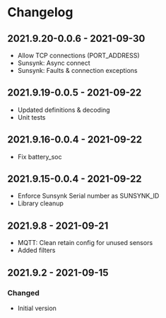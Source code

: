 # Changelog

## **2021.9.20-0.0.6** - 2021-09-30

- Allow TCP connections (PORT_ADDRESS)
- Sunsynk: Async connect
- Sunsynk: Faults & connection exceptions

## **2021.9.19-0.0.5** - 2021-09-22

- Updated definitions & decoding
- Unit tests

## **2021.9.16-0.0.4** - 2021-09-22

- Fix battery_soc

## **2021.9.15-0.0.4** - 2021-09-22

- Enforce Sunsynk Serial number as SUNSYNK_ID
- Library cleanup

## **2021.9.8** - 2021-09-21

- MQTT: Clean retain config for unused sensors
- Added filters

## **2021.9.2** - 2021-09-15

### Changed

- Initial version
